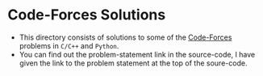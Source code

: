 # Code-Forces Solutions  

* This directory consists of solutions to some of the [Code-Forces](https://codeforces.com/problemset?order=BY_SOLVED_DESC) problems in `C/C++` and `Python`.
* You can find out the problem-statement link in the source-code, I have given the link to the problem statement at the top of the soure-code.

